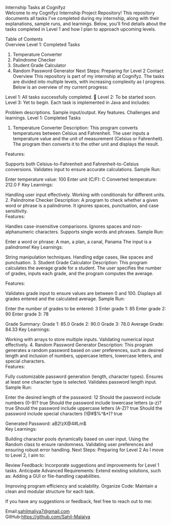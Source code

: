  Internship Tasks at Cognifyz<br>
Welcome to my Cognifyz Internship Project Repository! This repository documents all tasks I’ve completed during my internship, along with their explanations, sample runs, and learnings. Below, you'll find details about the tasks completed in Level 1 and how I plan to approach upcoming levels.

Table of Contents<br>
Overview
Level 1: Completed Tasks
1. Temperature Converter
2. Palindrome Checker
3. Student Grade Calculator
4. Random Password Generator
Next Steps: Preparing for Level 2
Contact
Overview
This repository is part of my internship at Cognifyz. The tasks are divided into multiple levels, with increasing complexity as I progress. Below is an overview of my current progress:<br>

Level 1: All tasks successfully completed. 🎉
Level 2: To be started soon.
Level 3: Yet to begin.
Each task is implemented in Java and includes:

Problem descriptions.
Sample input/output.
Key features.
Challenges and learnings.
Level 1: Completed Tasks
1. Temperature Converter
Description:
This program converts temperatures between Celsius and Fahrenheit. The user inputs a temperature value and the unit of measurement (Celsius or Fahrenheit). The program then converts it to the other unit and displays the result.<br>

Features:

Supports both Celsius-to-Fahrenheit and Fahrenheit-to-Celsius conversions.
Validates input to ensure accurate calculations.
Sample Run:

Enter temperature value: 100
Enter unit (C/F): C
Converted temperature: 212.0 F
Key Learnings:

Handling user input effectively.
Working with conditionals for different units.
2. Palindrome Checker
Description:
A program to check whether a given word or phrase is a palindrome. It ignores spaces, punctuation, and case sensitivity.
<br>
Features:

Handles case-insensitive comparisons.
Ignores spaces and non-alphanumeric characters.
Supports single words and phrases.
Sample Run:

Enter a word or phrase: A man, a plan, a canal, Panama
The input is a palindrome!
Key Learnings:

String manipulation techniques.
Handling edge cases, like spaces and punctuation.
3. Student Grade Calculator
Description:
This program calculates the average grade for a student. The user specifies the number of grades, inputs each grade, and the program computes the average.

Features:

Validates grade input to ensure values are between 0 and 100.
Displays all grades entered and the calculated average.
Sample Run:

Enter the number of grades to be entered: 3
Enter grade 1: 85
Enter grade 2: 90
Enter grade 3: 78

Grade Summary:
Grade 1: 85.0
Grade 2: 90.0
Grade 3: 78.0
Average Grade: 84.33
Key Learnings:

Working with arrays to store multiple inputs.
Validating numerical input effectively.
4. Random Password Generator
Description:
This program generates a random password based on user preferences, such as desired length and inclusion of numbers, uppercase letters, lowercase letters, and special characters.
<br>
Features:

Fully customizable password generation (length, character types).
Ensures at least one character type is selected.
Validates password length input.
Sample Run:

Enter the desired length of the password: 12
Should the password include numbers (0-9)? true
Should the password include lowercase letters (a-z)? true
Should the password include uppercase letters (A-Z)? true
Should the password include special characters (!@#$%^&*)? true

Generated Password: aB2!zX@4#Lm$
<br>
Key Learnings:

Building character pools dynamically based on user input.
Using the Random class to ensure randomness.
Validating user preferences and ensuring robust error handling.
Next Steps: Preparing for Level 2
As I move to Level 2, I aim to:

Review Feedback: Incorporate suggestions and improvements for Level 1 tasks.
Anticipate Advanced Requirements: Extend existing solutions, such as:
Adding a GUI or file-handling capabilities.

Improving program efficiency and scalability.
Organize Code: Maintain a clean and modular structure for each task.<br>

If you have any suggestions or feedback, feel free to reach out to me:<br>

Email:sahilmaliya7@gmail.com <br>
GitHub:https://github.com/Sahil-Malaiya
